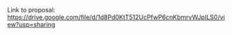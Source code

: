 Link to proposal: https://drive.google.com/file/d/1d8Pd0KtT512UcPfwP6cnKbmrvWJpILS0/view?usp=sharing
